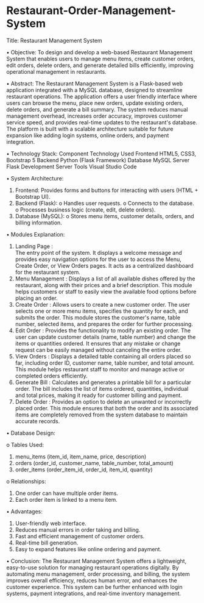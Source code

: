 # Restaurant-Order-Management-System
Title: 
Restaurant Management System 
 
• Objective: 
To design and develop a web-based Restaurant Management System that enables users to 
manage menu items, create customer orders, edit orders, delete orders, and generate detailed 
bills efficiently, improving operational management in restaurants. 
 
• Abstract: 
The Restaurant Management System is a Flask-based web application integrated with a 
MySQL database, designed to streamline restaurant operations. The application offers a user
friendly interface where users can browse the menu, place new orders, update existing orders, 
delete orders, and generate a bill summary. 
The system reduces manual management overhead, increases order accuracy, improves 
customer service speed, and provides real-time updates to the restaurant's database. The 
platform is built with a scalable architecture suitable for future expansion like adding login 
systems, online orders, and payment integration. 
 
• Technology Stack: 
Component     Technology Used 
Frontend HTML5, CSS3, Bootstrap 5 
Backend Python (Flask Framework) 
Database MySQL 
Server Flask Development Server 
Tools Visual Studio Code 
 
 
• System Architecture: 
 
1. Frontend: Provides forms and buttons for interacting with users (HTML + Bootstrap 
UI). 
2. Backend (Flask): 
o Handles user requests. 
o Connects to the database. 
o Processes business logic (create, edit, delete orders). 
3. Database (MySQL): 
o Stores menu items, customer details, orders, and billing information. 
 
• Modules Explanation: 
 
1. Landing Page :  
The entry point of the system. It displays a welcome message and provides easy navigation 
options for the user to access the Menu, Create Order, or View Orders pages. It acts as a 
centralized dashboard for the restaurant system. 
2. Menu Management : 
Displays a list of all available dishes offered by the restaurant, along with their prices and a 
brief description. This module helps customers or staff to easily view the available food options 
before placing an order. 
3. Create Order : 
Allows users to create a new customer order. The user selects one or more menu items, specifies 
the quantity for each, and submits the order. This module stores the customer's name, table 
number, selected items, and prepares the order for further processing. 
4. Edit Order : 
Provides the functionality to modify an existing order. The user can update customer details 
(name, table number) and change the items or quantities ordered. It ensures that any mistake 
or change request can be easily managed without canceling the entire order. 
5. View Orders : 
Displays a detailed table containing all orders placed so far, including order ID, customer name, 
table number, and total amount. This module helps restaurant staff to monitor and manage 
active or completed orders efficiently. 
6. Generate Bill : 
Calculates and generates a printable bill for a particular order. The bill includes the list of items 
ordered, quantities, individual and total prices, making it ready for customer billing and 
payment. 
7. Delete Order : 
Provides an option to delete an unwanted or incorrectly placed order. This module ensures that 
both the order and its associated items are completely removed from the system database to 
maintain accurate records. 
 
• Database Design: 
 
o Tables Used: 
1. menu_items (item_id, item_name, price, description) 
2. orders (order_id, customer_name, table_number, total_amount) 
3. order_items (order_item_id, order_id, item_id, quantity) 
 
o Relationships: 
1. One order can have multiple order items. 
2. Each order item is linked to a menu item. 
 
 
 
 
 
 
• Advantages: 
1. User-friendly web interface. 
2. Reduces manual errors in order taking and billing. 
3. Fast and efficient management of customer orders. 
4. Real-time bill generation. 
5. Easy to expand features like online ordering and payment. 
 
• Conclusion: 
The Restaurant Management System offers a lightweight, easy-to-use solution for managing 
restaurant operations digitally. By automating menu management, order processing, and 
billing, the system improves overall efficiency, reduces human error, and enhances the 
customer experience. This system can be further enhanced with login systems, payment 
integrations, and real-time inventory management. 
 
 
 
